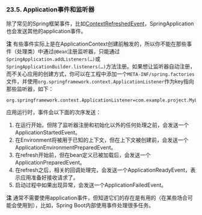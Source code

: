 ### 23.5. Application事件和监听器

除了常见的Spring框架事件，比如[ContextRefreshedEvent](http://docs.spring.io/spring/docs/4.3.3.RELEASE/javadoc-api/org/springframework/context/event/ContextRefreshedEvent.html)，SpringApplication也会发送其他的application事件。

**注** 有些事件实际上是在ApplicationContext创建前触发的，所以你不能在那些事件（处理类）中通过`@Bean`注册监听器，只能通过`SpringApplication.addListeners(…)`或`SpringApplicationBuilder.listeners(…)`方法注册。如果想让监听器自动注册，而不关心应用的创建方式，你可以在工程中添加一个`META-INF/spring.factories`文件，并使用`org.springframework.context.ApplicationListener`作为key指向那些监听器，如下：
```properties
org.springframework.context.ApplicationListener=com.example.project.MyListener
```

应用运行时，事件会以下面的次序发送：

1. 在运行开始，但除了监听器注册和初始化以外的任何处理之前，会发送一个ApplicationStartedEvent。
2. 在Environment将被用于已知的上下文，但在上下文被创建前，会发送一个ApplicationEnvironmentPreparedEvent。
3. 在refresh开始前，但在bean定义已被加载后，会发送一个ApplicationPreparedEvent。
4. 在refresh之后，相关的回调处理完，会发送一个ApplicationReadyEvent，表示应用准备好接收请求了。
4. 启动过程中如果出现异常，会发送一个ApplicationFailedEvent。

**注** 通常不需要使用application事件，但知道它们的存在是有用的（在某些场合可能会使用到），比如，Spring Boot内部使用事件处理很多任务。
